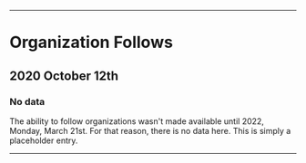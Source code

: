 
***

# Organization Follows

## 2020 October 12th

### No data

The ability to follow organizations wasn't made available until 2022, Monday, March 21st. For that reason, there is no data here. This is simply a placeholder entry.

***
